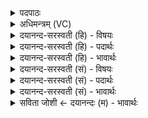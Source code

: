 <details><summary>पदपाठः</summary>

प्रेद्ध॒ इति॒ प्रऽइ॑द्धः। अ॒ग्ने॒। दी॒दि॒हि॒। पु॒रः। नः॒। अज॑स्रया। सू॒र्म्या᳖। य॒वि॒ष्ठ॒। त्वाम्। शश्व॑न्तः। उप॑। य॒न्ति॒। वाजाः॑। ७६।
</details>

<details><summary>अधिमन्त्रम् (VC)</summary>

- अग्निर्देवता
- वसिष्ठ ऋषिः
- आर्ष्युष्णिक्
- ऋषभः
</details>

<details><summary>दयानन्द-सरस्वती (हि) - विषयः</summary>

फिर उसी विषय को अगले मन्त्र में कहा है ॥
</details>

<details><summary>दयानन्द-सरस्वती (हि) - पदार्थः</summary>

पदार्थान्वयभाषाः -  हे (यविष्ठ) अत्यन्त तरुण (अग्ने) आग के समान दुःखों के विनाश करनेहारे योगीजन ! आप (पुरः) पहिले (प्रेद्धः) अच्छे तेज से प्रकाशमान हुए (अजस्रया) नाशरहित निरन्तर (सूर्म्या) ऐश्वर्य्य के प्रवाह से (नः) हम लोगों को (दीदिहि) चाहें (शश्वन्तः) निरन्तर वर्त्तमान (वाजाः) विशेष ज्ञानवाले जन (त्वाम्) आपको (उप, यन्ति) प्राप्त होवें ॥७६ ॥
</details>

<details><summary>दयानन्द-सरस्वती (हि) - भावार्थः</summary>

भावार्थभाषाः -  जब मनुष्य शुद्धात्मा होकर औरों का उपकार करते हैं, तब वे भी सर्वत्र उपकारयुक्त होते हैं ॥७६ ॥
</details>

<details><summary>दयानन्द-सरस्वती (सं) - विषयः</summary>

पुनस्तमेव विषयमाह ॥
</details>

<details><summary>दयानन्द-सरस्वती (सं) - पदार्थः</summary>

पदार्थान्वयभाषाः -  हे यविष्ठाग्ने ! त्वं पुरः प्रेद्धः सन्नजस्रया सूर्म्या नोऽस्मान् दीदिहि शश्वन्तो वाजास्त्वामुपयन्ति ॥७६ ॥
</details>

<details><summary>दयानन्द-सरस्वती (सं) - भावार्थः</summary>

भावार्थभाषाः -  यदा मनुष्याः शुद्धात्मानो भूत्वाऽन्यानुपकुर्वन्ति, तदा तेऽपि सर्वत्रोपकृता भवन्ति ॥७६ ॥
</details>

<details><summary>सविता जोशी ← दयानन्दः (म) - भावार्थः</summary>

भावार्थभाषाः -  जेव्हा माणसे पवित्र होऊन इतरांवर उपकार करतात तेव्हा ते परोपकारी म्हणून प्रसिद्ध होतात व सर्वत्र परोपकारच करतात.
</details>